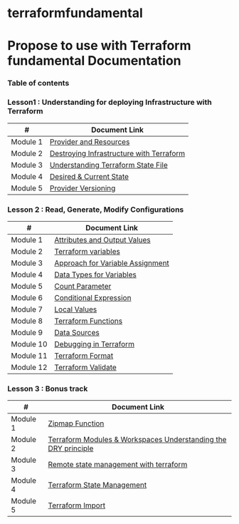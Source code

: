 # terraformfundamental
# Propose to use with Terraform fundamental Documentation


### Table of contents
### Lesson1 : Understanding for deploying Infrastructure with Terraform
| # | Document Link |
| ------ | ------ |
| Module 1 | [Provider and Resources][PlDa] |
| Module 2 | [Destroying Infrastructure with Terraform][PlDb] |
| Module 3 | [Understanding Terraform State File][PlDc] |
| Module 4 | [Desired & Current State][PlDd] |
| Module 5 | [Provider Versioning][PlDe] |

### Lesson 2 : Read, Generate, Modify Configurations
| # | Document Link |
| ------ | ------ |
| Module 1 | [Attributes and Output Values][PlDf] |
| Module 2 | [Terraform variables][PlDg] |
| Module 3 | [Approach for Variable Assignment][PlDh] |
| Module 4 | [Data Types for Variables][PlDi] |
| Module 5 | [Count Parameter][PlDj] |
| Module 6 | [Conditional Expression][PlDk] |
| Module 7 | [Local Values][PlDl] |
| Module 8 | [Terraform Functions][PlDm] |
| Module 9 | [Data Sources][PlDn] |
| Module 10 | [Debugging in Terraform][PlDo] |
| Module 11 | [Terraform Format][PlDp] |
| Module 12 | [Terraform Validate][PlDq] |


### Lesson 3 : Bonus track
| # | Document Link |
| ------ | ------ |
| Module 1 | [Zipmap Function][PlDr] |
| Module 2 | [Terraform Modules & Workspaces Understanding the DRY principle][PlDs] |
| Module 3 | [Remote state management with terraform][PlDt] |
| Module 4 | [Terraform State Management][PlDu] |
| Module 5 | [Terraform Import][PlDv] |

   [PlDa]: <https://github.com/orionelse/terraformfundamental/tree/main/Lesson1/Module01>
   [PlDb]: <https://github.com/orionelse/terraformfundamental/tree/main/Lesson1/Module02>
   [PlDc]: <https://github.com/orionelse/terraformfundamental/tree/main/Lesson1/Module03>
   [PlDd]: <https://github.com/orionelse/terraformfundamental/tree/main/Lesson1/Module04>   
   [PlDe]: <https://github.com/orionelse/terraformfundamental/tree/main/Lesson1/Module05>
   [PlDf]: <https://github.com/orionelse/terraformfundamental/tree/main/Lesson2/Module01>
   [PlDg]: <https://github.com/orionelse/terraformfundamental/tree/main/Lesson2/Module02>
   [PlDh]: <https://github.com/orionelse/terraformfundamental/tree/main/Lesson2/Module03>
   [PlDi]: <https://github.com/orionelse/terraformfundamental/tree/main/Lesson2/Module04>
   [PlDj]: <https://github.com/orionelse/terraformfundamental/tree/main/Lesson2/Module05>
   [PlDk]: <https://github.com/orionelse/terraformfundamental/tree/main/Lesson2/Module06>
   [PlDl]: <https://github.com/orionelse/terraformfundamental/tree/main/Lesson2/Module07>
   [PlDm]: <https://github.com/orionelse/terraformfundamental/tree/main/Lesson2/Module08>
   [PlDn]: <https://github.com/orionelse/terraformfundamental/tree/main/Lesson2/Module09>
   [PlDo]: <https://github.com/orionelse/terraformfundamental/tree/main/Lesson2/Module10>
   [PlDp]: <https://github.com/orionelse/terraformfundamental/tree/main/Lesson2/Module11>
   [PlDq]: <https://github.com/orionelse/terraformfundamental/tree/main/Lesson2/Module12>
   [PlDr]: <https://github.com/orionelse/terraformfundamental/tree/main/Lesson3/Module1>
   [PlDs]: <https://github.com/orionelse/terraformfundamental/tree/main/Lesson3/Module2>
   [PlDt]: <https://github.com/orionelse/terraformfundamental/tree/main/Lesson3/Module3>
   [PlDu]: <https://github.com/orionelse/terraformfundamental/tree/main/Lesson3/Module4>
   [PlDv]: <https://github.com/orionelse/terraformfundamental/tree/main/Lesson3/Module5>
